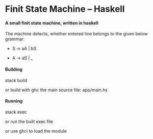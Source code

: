 # Finit State Machine – Haskell

#### A small finit state machine, written in haskell

The machine detects, whether entered line belongs to the given below grammar:

- S -> aA | bS

- A -> aS | _

  

#### Building

stack build 

or build with ghc the main source file: app/main.hs

#### Running

stack exec

or run the built exec file

or use ghci to load the module




